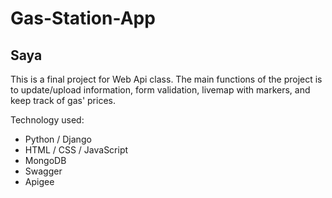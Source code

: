 # Gas-Station-App
## Saya

This is a final project for Web Api class. The main functions of the project is to update/upload information, form validation, livemap with markers, and keep track of gas' prices.

Technology used:
- Python / Django
- HTML / CSS / JavaScript
- MongoDB
- Swagger
- Apigee


